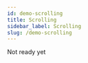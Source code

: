 ```yaml
---
id: demo-scrolling
title: Scrolling
sidebar_label: Scrolling
slug: /demo-scrolling
---
```


Not ready yet
